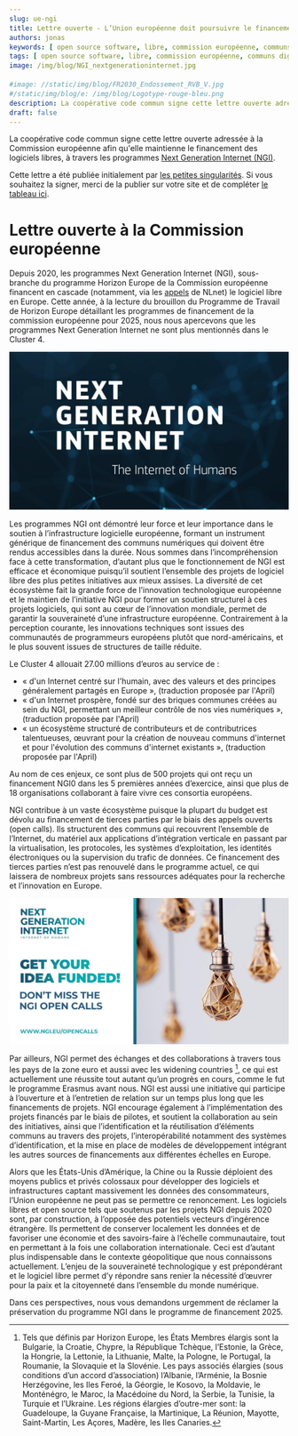 ```yaml
---
slug: ue-ngi
title: Lettre ouverte - L’Union européenne doit poursuivre le financement des logiciels libres
authors: jonas
keywords: [ open source software, libre, commission européenne, communs digitaux, ngo, financement des logiciels libre ]
tags: [ open source software, libre, commission européenne, communs digitaux, ngo, financement des logiciels libre ]
image: /img/blog/NGI_nextgenerationinternet.jpg

#image: //static/img/blog/FR2030_Endossement_RVB_V.jpg
#/static/img/blog/e: /img/blog/Logotype-rouge-bleu.png
description: La coopérative code commun signe cette lettre ouverte adressée à la Commission européenne afin qu'elle maintienne le financement des logiciels libres, à travers les programmes Next Generation Internet (NGI).
draft: false
---
```


La coopérative code commun signe cette lettre ouverte adressée à la Commission européenne afin qu'elle maintienne le
financement des logiciels libres, à travers les programmes [Next Generation Internet (NGI)](https://www.ngi.eu/).

Cette lettre a été publiée initialement
par [les petites singularités](https://ps.zoethical.org/pub/lettre-publique-aux-ncp-au-sujet-de-ngi/). Si vous souhaitez
la signer, merci de la publier sur votre site et de compléter [le tableau ici](https://pad.public.cat/lettre-NCP-NGI).

# Lettre ouverte à la Commission européenne

Depuis 2020, les programmes Next Generation Internet (NGI), sous-branche du programme Horizon Europe de la Commission
européenne financent en cascade (notamment, via les [appels](https://www.nlnet.nl/commonsfund) de NLnet) le logiciel
libre en Europe. Cette année, à la
lecture du brouillon du Programme de Travail de Horizon Europe détaillant les programmes de financement de la commission
européenne pour 2025, nous nous apercevons que les programmes Next Generation Internet ne sont plus mentionnés dans le
Cluster 4.

![/img/blog/NGI_nextgenerationinternet.jpg](/img/blog/NGI_nextgenerationinternet.jpg)

Les programmes NGI ont démontré leur force et leur importance dans le soutien à l’infrastructure logicielle européenne,
formant un instrument générique de financement des communs numériques qui doivent être rendus accessibles dans la durée.
Nous sommes dans l’incompréhension face à cette transformation, d’autant plus que le fonctionnement de NGI est efficace
et économique puisqu’il soutient l’ensemble des projets de logiciel libre des plus petites initiatives aux mieux
assises. La diversité de cet écosystème fait la grande force de l’innovation technologique européenne et le maintien de
l’initiative NGI pour former un soutien structurel à ces projets logiciels, qui sont au cœur de l’innovation mondiale,
permet de garantir la souveraineté d’une infrastructure européenne. Contrairement à la perception courante, les
innovations techniques sont issues des communautés de programmeurs européens plutôt que nord-américains, et le plus
souvent issues de structures de taille réduite.

Le Cluster 4 allouait 27.00 millions d’euros au service de :

- « d'un Internet centré sur l'humain, avec des valeurs et des principes généralement partagés en Europe », (traduction
  proposée par l'April)
- « d'un Internet prospère, fondé sur des briques communes créées au sein du NGI, permettant un meilleur contrôle de nos
  vies numériques », (traduction proposée par l'April)
- « un écosystème structuré de contributeurs et de contributrices talentueuses, œuvrant pour la création de nouveau
  communs d'internet et pour l'évolution des communs d'internet existants », (traduction proposée par l'April)

Au nom de ces enjeux, ce sont plus de 500 projets qui ont reçu un financement NGI0 dans les 5 premières années
d’exercice, ainsi que plus de 18 organisations collaborant à faire vivre ces consortia européens.

NGI contribue à un vaste écosystème puisque la plupart du budget est dévolu au financement de tierces parties par le
biais des appels ouverts (open calls). Ils structurent des communs qui recouvrent l’ensemble de l’Internet, du matériel
aux applications d’intégration verticale en passant par la virtualisation, les protocoles, les systèmes d’exploitation,
les identités électroniques ou la supervision du trafic de données. Ce financement des tierces parties n’est pas
renouvelé dans le programme actuel, ce qui laissera de nombreux projets sans ressources adéquates pour la recherche et
l’innovation en Europe.

![/img/blog/NGI_OpenCalls_new.jpg](/img/blog/NGI_OpenCalls_new.jpg)

Par ailleurs, NGI permet des échanges et des collaborations à travers tous les pays de la zone euro et aussi avec les
widening countries [^1], ce qui est actuellement une réussite tout autant qu’un progrès en cours, comme le fut le
programme Erasmus avant nous. NGI est aussi une initiative qui participe à l’ouverture et à l’entretien de relation sur
un temps plus long que les financements de projets. NGI encourage également à l’implémentation des projets financés par
le biais de pilotes, et soutient la collaboration au sein des initiatives, ainsi que l’identification et la
réutilisation d’éléments communs au travers des projets, l’interopérabilité notamment des systèmes d’identification, et
la mise en place de modèles de développement intégrant les autres sources de financements aux différentes échelles en
Europe.

Alors que les États-Unis d’Amérique, la Chine ou la Russie déploient des moyens publics et privés colossaux pour
développer des logiciels et infrastructures captant massivement les données des consommateurs, l’Union européenne ne
peut pas se permettre ce renoncement. Les logiciels libres et open source tels que soutenus par les projets NGI depuis
2020 sont, par construction, à l’opposée des potentiels vecteurs d’ingérence étrangère. Ils permettent de conserver
localement les données et de favoriser une économie et des savoirs-faire à l’échelle communautaire, tout en permettant à
la fois une collaboration internationale. Ceci est d’autant plus indispensable dans le contexte géopolitique que nous
connaissons actuellement. L’enjeu de la souveraineté technologique y est prépondérant et le logiciel libre permet d’y
répondre sans renier la nécessité d’œuvrer pour la paix et la citoyenneté dans l’ensemble du monde numérique.

Dans ces perspectives, nous vous demandons urgemment de réclamer la préservation du programme NGI dans le programme de
financement 2025.


[^1]: Tels que définis par Horizon Europe, les États Membres élargis sont la Bulgarie, la Croatie, Chypre, la République
Tchèque, l’Estonie, la Grèce, la Hongrie, la Lettonie, la Lithuanie, Malte, la Pologne, le Portugal, la Roumanie, la
Slovaquie et la Slovénie. Les pays associés élargies (sous conditions d’un accord d’association) l’Albanie, l’Arménie,
la Bosnie Herzégovine, les Iles Feroé, la Géorgie, le Kosovo, la Moldavie, le Monténégro, le Maroc, la Macédoine du
Nord, la Serbie, la Tunisie, la Turquie et l’Ukraine. Les régions élargies d’outre-mer sont: la Guadeloupe, la Guyane
Française, la Martinique, La Réunion, Mayotte, Saint-Martin, Les Açores, Madère, les Iles Canaries.